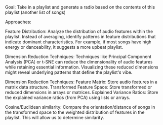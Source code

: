 Goal: Take in a playlist and generate a radio based on the contents of this playlist (another list of songs)

Approaches:

  Feature Distribution: Analyze the distribution of audio features within the playlist. Instead of averaging, identify patterns in feature distributions that indicate dominant characteristics. For example, if most songs have high energy or danceability, it suggests a more upbeat playlist.

  Dimension Reduction Techniques: Techniques like Principal Component Analysis (PCA) or t-SNE can reduce the dimensionality of audio features while retaining essential information. Visualizing these reduced dimensions might reveal underlying patterns that define the playlist's vibe.

  Dimension Reduction Techniques:
    Feature Matrix: Store audio features in a matrix data structure.
    Transformed Feature Space: Store transformed or reduced dimensions in arrays or matrices.
    Explained Variance Ratios: Store the explained variance ratios (from PCA) using lists or arrays.
  
  Cosine/Euclidean similarity:
    Compare the orientation/distance of songs in the transformed space to the weighted distribution of features in the playlist. This will allow us to determine similarity.
